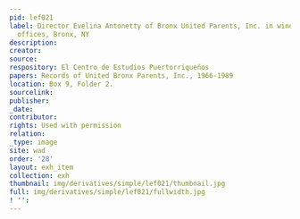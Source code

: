 ```yaml
---
pid: lef021
label: Director Evelina Antonetty of Bronx United Parents, Inc. in window of organization
  offices, Bronx, NY
description:
creator:
source:
respository: El Centro de Estudios Puertorriqueños
papers: Records of United Bronx Parents, Inc., 1966-1989
location: Box 9, Folder 2.
sourcelink:
publisher:
_date:
contributor:
rights: Used with permission
relation:
_type: image
site: wad
order: '28'
layout: exh_item
collection: exh
thumbnail: img/derivatives/simple/lef021/thumbnail.jpg
full: img/derivatives/simple/lef021/fullwidth.jpg
! '':
---
```

